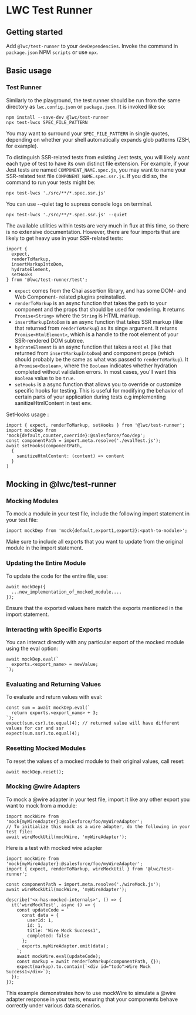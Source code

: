 # LWC Test Runner

## Getting started

Add `@lwc/test-runner` to your `devDependencies`. Invoke the command in `package.json` NPM `scripts` or use `npx`.

## Basic usage

### Test Runner

Similarly to the playground, the test runner should be run from the same directory as `lwc.config.json` or `package.json`. It is invoked like so:

```
npm install --save-dev @lwc/test-runner
npx test-lwcs SPEC_FILE_PATTERN
```

You may want to surround your `SPEC_FILE_PATTERN` in single quotes, depending on whether your shell automatically expands glob patterns (ZSH, for example).

To distinguish SSR-related tests from existing Jest tests, you will likely want each type of test to have its own distinct file extension. For example, if your Jest tests are named `COMPONENT_NAME.spec.js`, you may want to name your SSR-related test file `COMPONENT_NAME.spec.ssr.js`. If you did so, the command to run your tests might be:

```
npx test-lwcs './src/**/*.spec.ssr.js'
````
You can use --quiet tag to supress console logs on terminal.
```
npx test-lwcs './src/**/*.spec.ssr.js' --quiet
````

The available utilities within tests are very much in flux at this time, so there is no extensive documentation. However, there are four imports that are likely to get heavy use in your SSR-related tests:

```
import {
  expect,
  renderToMarkup,
  insertMarkupIntoDom,
  hydrateElement,
  setHooks
} from '@lwc/test-runner/test';
```

- `expect` comes from the Chai assertion library, and has some DOM- and Web Component- related plugins preinstalled.
- `renderToMarkup` is an async function that takes the path to your component and the props that should be used for rendering. It returns `Promise<String>` where the `String` is HTML markup.
- `insertMarkupIntoDom` is an async function that takes SSR markup (like that returned from `renderToMarkup`) as its singe argument. It returns `Promise<HtmlElement>`, which is a handle to the root element of your SSR-rendered DOM subtree.
- `hydrateElement` is an async function that takes a root `el` (like that returned from `insertMarkupIntoDom`) and component props (which should probably be the same as what was passed to `renderToMarkup`). It a `Promise<Boolean>`, where the `Boolean` indicates whether hydration completed without validation errors. In most cases, you'll want this `Boolean` value to be `true`.
- `setHooks` is a async function that allows you to override or customize specific hooks for testing. This is useful for modifying the behavior of certain parts of your application during tests e.g implementing sanitizeHtmlContent in test env.

SetHooks usage :
```
import { expect, renderToMarkup, setHooks } from '@lwc/test-runner';
import mockDep from 'mock{default,counter,override}:@salesforce/foo/dep';
const componentPath = import.meta.resolve('./evalTest.js');
await setHooks(componentPath,
  {
    sanitizeHtmlContent: (content) => content
  }
)
```


## Mocking in @lwc/test-runner

### Mocking Modules

To mock a module in your test file, include the following import statement in your test file:

```
import mockDep from 'mock{default,export1,export2}:<path-to-module>';
```
Make sure to include all exports that you want to update from the original module in the import statement.

### Updating the Entire Module
To update the code for the entire file, use:
```
await mockDep({
  ...new_implementation_of_mocked_module....
});
```
Ensure that the exported values here match the exports mentioned in the import statement.

### Interacting with Specific Exports
You can interact directly with any particular export of the mocked module using the eval option:
```
await mockDep.eval(`
  exports.<export_name> = newValue;
`);
```

### Evaluating and Returning Values
To evaluate and return values with eval:
```
const sum = await mockDep.eval(`
  return exports.<export_name> + 3;
`);
expect(sum.csr).to.equal(4); // returned value will have different values for csr and ssr
expect(sum.ssr).to.equal(4);
```

### Resetting Mocked Modules
To reset the values of a mocked module to their original values, call reset:
```
await mockDep.reset();
```

### Mocking @wire Adapters
To mock a @wire adapter in your test file, import it like any other export you want to mock from a module:
```
import mockWire from 'mock{myWireAdapter}:@salesforce/foo/myWireAdapter';
// To initialize this mock as a wire adapter, do the following in your test file:
await wireMockUtil(mockWire, 'myWireAdapter');
```
Here is a test with mocked wire adapter
```
import mockWire from 'mock{myWireAdapter}:@salesforce/foo/myWireAdapter';
import { expect, renderToMarkup, wireMockUtil } from '@lwc/test-runner';

const componentPath = import.meta.resolve('./wireMock.js');
await wireMockUtil(mockWire, 'myWireAdapter');

describe('<x-has-mocked-internals>', () => {
  it('wireMockTest', async () => {
    const updateCode = `
      const data = {
        userId: 1,
        id: 1,
        title: 'Wire Mock Success1',
        completed: false
      };
      exports.myWireAdapter.emit(data);
    `;
    await mockWire.eval(updateCode);
    const markup = await renderToMarkup(componentPath, {});
    expect(markup).to.contain(`<div id="todo">Wire Mock Success1</div>`);
  });
});
```
This example demonstrates how to use mockWire to simulate a @wire adapter response in your tests, ensuring that your components behave correctly under various data scenarios.
